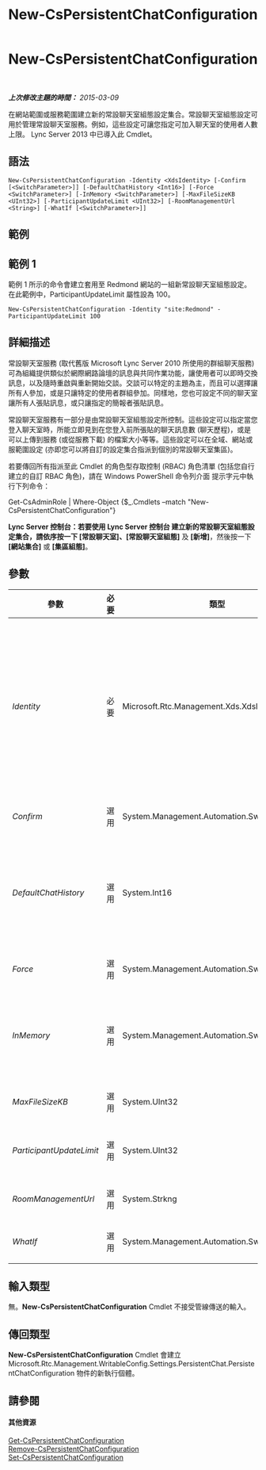 ﻿---
title: New-CsPersistentChatConfiguration
TOCTitle: New-CsPersistentChatConfiguration
ms:assetid: df83eebe-c20c-4e22-a5d4-1546a7f06e25
ms:mtpsurl: https://technet.microsoft.com/zh-tw/library/JJ205330(v=OCS.15)
ms:contentKeyID: 49292564
ms.date: 08/24/2015
mtps_version: v=OCS.15
ms.translationtype: HT
---

# New-CsPersistentChatConfiguration

 

_**上次修改主題的時間：** 2015-03-09_

在網站範圍或服務範圍建立新的常設聊天室組態設定集合。常設聊天室組態設定可用於管理常設聊天室服務。例如，這些設定可讓您指定可加入聊天室的使用者人數上限。 Lync Server 2013 中已導入此 Cmdlet。

## 語法

    New-CsPersistentChatConfiguration -Identity <XdsIdentity> [-Confirm [<SwitchParameter>]] [-DefaultChatHistory <Int16>] [-Force <SwitchParameter>] [-InMemory <SwitchParameter>] [-MaxFileSizeKB <UInt32>] [-ParticipantUpdateLimit <UInt32>] [-RoomManagementUrl <String>] [-WhatIf [<SwitchParameter>]]

## 範例

## 範例 1

範例 1 所示的命令會建立套用至 Redmond 網站的一組新常設聊天室組態設定。在此範例中，ParticipantUpdateLimit 屬性設為 100。

    New-CsPersistentChatConfiguration -Identity "site:Redmond" -ParticipantUpdateLimit 100

## 詳細描述

常設聊天室服務 (取代舊版 Microsoft Lync Server 2010 所使用的群組聊天服務) 可為組織提供類似於網際網路論壇的訊息與共同作業功能，讓使用者可以即時交換訊息，以及隨時重啟與重新開始交談。交談可以特定的主題為主，而且可以選擇讓所有人參加，或是只讓特定的使用者群組參加。同樣地，您也可設定不同的聊天室讓所有人張貼訊息，或只讓指定的簡報者張貼訊息。

常設聊天室服務有一部分是由常設聊天室組態設定所控制。這些設定可以指定當您登入聊天室時，所能立即見到在您登入前所張貼的聊天訊息數 (聊天歷程)，或是可以上傳到服務 (或從服務下載) 的檔案大小等等。這些設定可以在全域、網站或服範圍設定 (亦即您可以將自訂的設定集合指派到個別的常設聊天室集區)。

若要傳回所有指派至此 Cmdlet 的角色型存取控制 (RBAC) 角色清單 (包括您自行建立的自訂 RBAC 角色)，請在 Windows PowerShell 命令列介面 提示字元中執行下列命令：

Get-CsAdminRole | Where-Object {$\_.Cmdlets –match "New-CsPersistentChatConfiguration"}

**Lync Server 控制台：**若要使用 Lync Server 控制台 建立新的常設聊天室組態設定集合，請依序按一下 **\[常設聊天室\]**、**\[常設聊天室組態\]** 及 **\[新增\]**，然後按一下 **\[網站集合\]** 或 **\[集區組態\]**。

## 參數


<table>
<colgroup>
<col style="width: 25%" />
<col style="width: 25%" />
<col style="width: 25%" />
<col style="width: 25%" />
</colgroup>
<thead>
<tr class="header">
<th>參數</th>
<th>必要</th>
<th>類型</th>
<th>說明</th>
</tr>
</thead>
<tbody>
<tr class="odd">
<td><p><em>Identity</em></p></td>
<td><p>必要</p></td>
<td><p>Microsoft.Rtc.Management.Xds.XdsIdentity</p></td>
<td><p>要建立之新常設聊天室組態設定的唯一識別碼。新組態設定可在網站範圍或服務範圍 (僅限 Persistent Chat Server 服務) 建立。若要在網站範圍建立新的設定，請使用類似下列的語法：</p>
<p>-Identity &quot;site:Redmond&quot;</p>
<p>若要在服務範圍建立新的設定，請使用類似下列的語法：</p>
<p>-Identity &quot;service:PersistentChatServer:atl-gc-001.litwarein.com&quot;</p></td>
</tr>
<tr class="even">
<td><p><em>Confirm</em></p></td>
<td><p>選用</p></td>
<td><p>System.Management.Automation.SwitchParameter</p></td>
<td><p>在執行命令前先提示確認。</p></td>
</tr>
<tr class="odd">
<td><p><em>DefaultChatHistory</em></p></td>
<td><p>選用</p></td>
<td><p>System.Int16</p></td>
<td><p>聊天室立即可用的預設聊天訊息數目。請注意，此值只表示立即可用的訊息數目，而不會限制可擷取的訊息總數。</p>
<p>DefaultChatHistory 可設為介於 1 和 500 (含) 之間的任何值。預設值為 30。</p></td>
</tr>
<tr class="even">
<td><p><em>Force</em></p></td>
<td><p>選用</p></td>
<td><p>System.Management.Automation.SwitchParameter</p></td>
<td><p>隱藏執行命令時可能發生的非嚴重錯誤訊息。</p></td>
</tr>
<tr class="odd">
<td><p><em>InMemory</em></p></td>
<td><p>選用</p></td>
<td><p>System.Management.Automation.SwitchParameter</p></td>
<td><p>建立物件參照但不實際將該物件認可為永久變更。如果您會將這個利用此參數呼叫之 Cmdlet 的輸出指派給變數，可以變更物件參照的屬性，然後呼叫與此 Cmdlet 配對的 Set- Cmdlet，認可這些變更。</p></td>
</tr>
<tr class="even">
<td><p><em>MaxFileSizeKB</em></p></td>
<td><p>選用</p></td>
<td><p>System.UInt32</p></td>
<td><p>Web 服務可上傳或下載的檔案大小上限 (KB)。預設值為 20000 KB。</p></td>
</tr>
<tr class="odd">
<td><p><em>ParticipantUpdateLimit</em></p></td>
<td><p>選用</p></td>
<td><p>System.UInt32</p></td>
<td><p>可參與聊天室的使用者數目上限，超過此上限即會停用作用中參與者清單更新。預設值為 75。</p></td>
</tr>
<tr class="even">
<td><p><em>RoomManagementUrl</em></p></td>
<td><p>選用</p></td>
<td><p>System.Strkng</p></td>
<td><p>系統管理員可用來管理個別聊天室的網頁 URL。</p></td>
</tr>
<tr class="odd">
<td><p><em>WhatIf</em></p></td>
<td><p>選用</p></td>
<td><p>System.Management.Automation.SwitchParameter</p></td>
<td><p>說明執行命令時若不實際執行命令的後果。</p></td>
</tr>
</tbody>
</table>


## 輸入類型

無。**New-CsPersistentChatConfiguration** Cmdlet 不接受管線傳送的輸入。

## 傳回類型

**New-CsPersistentChatConfiguration** Cmdlet 會建立 Microsoft.Rtc.Management.WritableConfig.Settings.PersistentChat.PersistentChatConfiguration 物件的新執行個體。

## 請參閱

#### 其他資源

[Get-CsPersistentChatConfiguration](get-cspersistentchatconfiguration.md)  
[Remove-CsPersistentChatConfiguration](remove-cspersistentchatconfiguration.md)  
[Set-CsPersistentChatConfiguration](set-cspersistentchatconfiguration.md)

